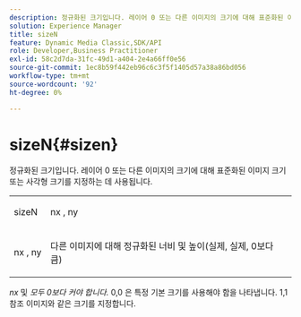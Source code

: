 ```yaml
---
description: 정규화된 크기입니다. 레이어 0 또는 다른 이미지의 크기에 대해 표준화된 이미지 크기 또는 사각형 크기를 지정하는 데 사용됩니다.
solution: Experience Manager
title: sizeN
feature: Dynamic Media Classic,SDK/API
role: Developer,Business Practitioner
exl-id: 58c2d7da-31fc-49d1-a404-2e4a66ff0e56
source-git-commit: 1ec8b59f442eb96c6c3f5f1405d57a38a86bd056
workflow-type: tm+mt
source-wordcount: '92'
ht-degree: 0%

---
```


# sizeN{#sizen}

정규화된 크기입니다. 레이어 0 또는 다른 이미지의 크기에 대해 표준화된 이미지 크기 또는 사각형 크기를 지정하는 데 사용됩니다.

<table id="simpletable_BB36205775D4447084E527E2630D28B9"> 
 <tr class="strow"> 
  <td class="stentry"> <p><span class="codeph"> <span class="varname"> sizeN</span> </span> </p></td> 
  <td class="stentry"> <p><span class="codeph"> <span class="varname"> nx</span> </span>,  <span class="codeph"><span class="varname"> ny</span></span> </p></td> 
 </tr> 
 <tr class="strow"> 
  <td class="stentry"> <p><span class="codeph"> <span class="varname"> nx</span> </span>,  <span class="codeph"><span class="varname"> ny</span></span> </p></td> 
  <td class="stentry"> <p>다른 이미지에 대해 정규화된 너비 및 높이(실제, 실제, 0보다 큼) </p></td> 
 </tr> 
</table>

*nx* 및 *모두 0보다 커야 합니다.* 0,0 은 특정 기본 크기를 사용해야 함을 나타냅니다. 1,1 참조 이미지와 같은 크기를 지정합니다.
